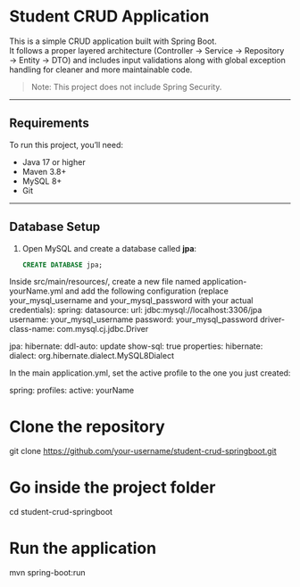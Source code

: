 # Student CRUD Application

This is a simple CRUD application built with Spring Boot.  
It follows a proper layered architecture (Controller → Service → Repository → Entity → DTO) and includes input validations along with global exception handling for cleaner and more maintainable code.  

> Note: This project does not include Spring Security.

---

## Requirements
To run this project, you’ll need:

- Java 17 or higher  
- Maven 3.8+  
- MySQL 8+  
- Git  

---

## Database Setup
1. Open MySQL and create a database called **jpa**:
   ```sql
   CREATE DATABASE jpa;
Inside src/main/resources/, create a new file named application-yourName.yml and add the following configuration
(replace your_mysql_username and your_mysql_password with your actual credentials):
spring:
  datasource:
    url: jdbc:mysql://localhost:3306/jpa
    username: your_mysql_username
    password: your_mysql_password
    driver-class-name: com.mysql.cj.jdbc.Driver

  jpa:
    hibernate:
      ddl-auto: update
    show-sql: true
    properties:
      hibernate:
        dialect: org.hibernate.dialect.MySQL8Dialect

In the main application.yml, set the active profile to the one you just created:

spring:
  profiles:
    active: yourName

# Clone the repository
git clone https://github.com/your-username/student-crud-springboot.git

# Go inside the project folder
cd student-crud-springboot

# Run the application
mvn spring-boot:run

